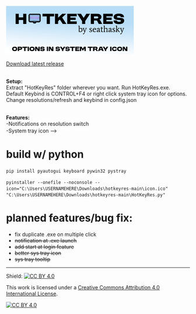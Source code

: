 

<img src="https://raw.githubusercontent.com/seathasky/hotkeyres/main/resources/MainNotif.png">

[Download latest release](https://github.com/seathasky/hotkeyres/releases)<br><Br>

<b>Setup:</b><br>
Extract "HotKeyRes" folder wherever you want. Run HotKeyRes.exe.<br>
Default Keybind is CONTROL+F4 or right click system tray icon for options.<br>
Change resolutions/refresh and keybind in config.json<br><br>

<b>Features:</b><br>
-Notifications on resolution switch<br>
-System tray icon -->
<img src="https://raw.githubusercontent.com/seathasky/hotkeyres/main/resources/icon.ico" width=16 height=16>
<br>

# build w/ python

```pip install pyautogui keyboard pywin32 pystray```

```pyinstaller --onefile --noconsole --icon="C:\Users\USERNAMEHERE\Downloads\hotkeyres-main\icon.ico" "C:\Users\USERNAMEHERE\Downloads\hotkeyres-main\HotKeyRes.py" ```

# planned features/bug fix:
<ul>
  <li>fix duplicate .exe on multiple click</li>
  <li><del>notification at .exe launch</del></li>
<li><del>add start at login feature</del></li>
 <li><del>better sys tray icon</del></li>
 <li><del>sys tray tooltip</del></li>
 </ul> 

---

Shield: [![CC BY 4.0][cc-by-shield]][cc-by]

This work is licensed under a
[Creative Commons Attribution 4.0 International License][cc-by].

[![CC BY 4.0][cc-by-image]][cc-by]

[cc-by]: http://creativecommons.org/licenses/by/4.0/
[cc-by-image]: https://i.creativecommons.org/l/by/4.0/88x31.png
[cc-by-shield]: https://img.shields.io/badge/License-CC%20BY%204.0-lightgrey.svg

